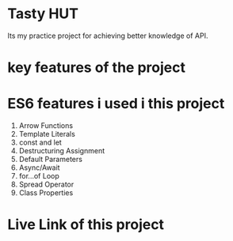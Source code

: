 # Tasty HUT
Its my practice project for achieving better knowledge of API. 

# key features of the project
# ES6 features i used i this project
1. Arrow Functions
2. Template Literals
3. const and let
4. Destructuring Assignment
5. Default Parameters
6. Async/Await
7. for...of Loop
8. Spread Operator
9. Class Properties

# Live Link of this project




